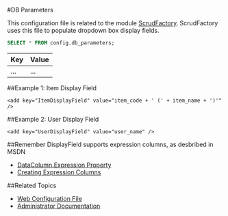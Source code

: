 #DB Parameters

This configuration file is related to the module [ScrudFactory](../user-guide/core-concepts/scrud-factory.md).
ScrudFactory uses this file to populate dropdown box display fields.

```sql
SELECT * FROM config.db_parameters;
```

| Key                         | Value |
|-----------------------------| -------------|
| ...                          | ... |

##Example 1: Item Display Field

``<add key="ItemDisplayField" value="item_code + ' (' + item_name + ')'" />``

##Example 2: User Display Field

``<add key="UserDisplayField" value="user_name" />``


##Remember
DisplayField supports expression columns, as desbribed in MSDN

* [DataColumn.Expression Property](https://msdn.microsoft.com/en-us/library/system.data.datacolumn.expression%28v=vs.110%29.aspx)
* [Creating Expression Columns](https://msdn.microsoft.com/en-us/library/zwxk25bd%28v=vs.110%29.aspx)


##Related Topics
* [Web Configuration File](web.config.md)
* [Administrator Documentation](../admin.md)